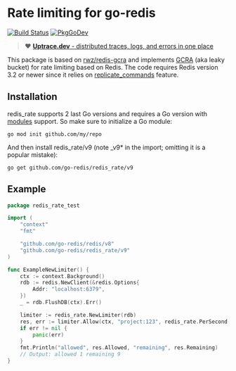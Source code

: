 # Rate limiting for go-redis

[![Build Status](https://travis-ci.org/go-redis/redis_rate.svg?branch=master)](https://travis-ci.org/go-redis/redis_rate)
[![PkgGoDev](https://pkg.go.dev/badge/github.com/go-redis/redis/v8)](https://pkg.go.dev/github.com/go-redis/redis_rate/v9)

> :heart: [**Uptrace.dev** - distributed traces, logs, and errors in one place](https://uptrace.dev)

This package is based on [rwz/redis-gcra](https://github.com/rwz/redis-gcra) and implements
[GCRA](https://en.wikipedia.org/wiki/Generic_cell_rate_algorithm) (aka leaky bucket) for rate
limiting based on Redis. The code requires Redis version 3.2 or newer since it relies on
[replicate_commands](https://redis.io/commands/eval#replicating-commands-instead-of-scripts)
feature.

## Installation

redis_rate supports 2 last Go versions and requires a Go version with
[modules](https://github.com/golang/go/wiki/Modules) support. So make sure to initialize a Go
module:

```shell
go mod init github.com/my/repo
```

And then install redis\_rate/v9 (note \_v9* in the import; omitting it is a popular mistake):

```shell
go get github.com/go-redis/redis_rate/v9
```

## Example

```go
package redis_rate_test

import (
	"context"
	"fmt"

	"github.com/go-redis/redis/v8"
	"github.com/go-redis/redis_rate/v9"
)

func ExampleNewLimiter() {
	ctx := context.Background()
	rdb := redis.NewClient(&redis.Options{
		Addr: "localhost:6379",
	})
	_ = rdb.FlushDB(ctx).Err()

	limiter := redis_rate.NewLimiter(rdb)
	res, err := limiter.Allow(ctx, "project:123", redis_rate.PerSecond(10))
	if err != nil {
		panic(err)
	}
	fmt.Println("allowed", res.Allowed, "remaining", res.Remaining)
	// Output: allowed 1 remaining 9
}
```
